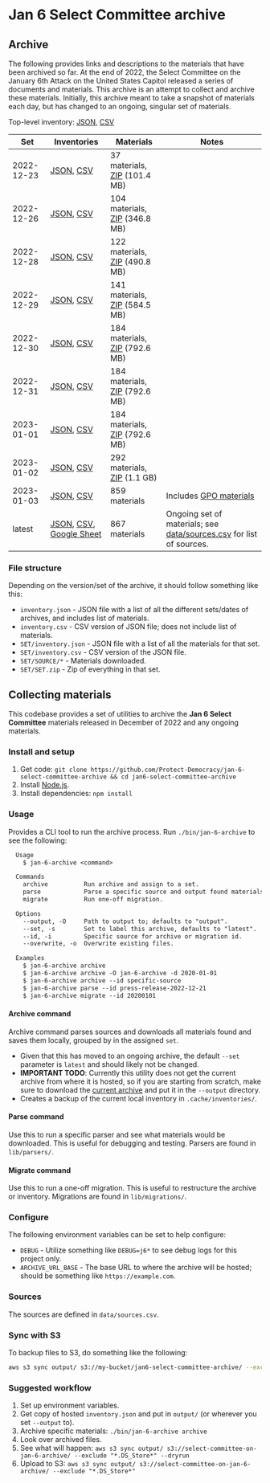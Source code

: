 # Jan 6 Select Committee archive

## Archive

The following provides links and descriptions to the materials that have been archived so far. At the end of 2022, the Select Committee on the January 6th Attack on the United States Capitol released a series of documents and materials. This archive is an attempt to collect and archive these materials. Initially, this archive meant to take a snapshot of materials each day, but has changed to an ongoing, singular set of materials.

Top-level inventory: [JSON](https://select-committee-on-jan-6-archive.s3.us-west-2.amazonaws.com/inventory.json), [CSV](https://select-committee-on-jan-6-archive.s3.us-west-2.amazonaws.com/inventory.csv)

| Set        | Inventories                                                                                                                                                                                                                                                                                                    | Materials                                                                                                                       | Notes                                                                                                                                                                                            |
| ---------- | -------------------------------------------------------------------------------------------------------------------------------------------------------------------------------------------------------------------------------------------------------------------------------------------------------------- | ------------------------------------------------------------------------------------------------------------------------------- | ------------------------------------------------------------------------------------------------------------------------------------------------------------------------------------------------ |
| 2022-12-23 | [JSON](https://select-committee-on-jan-6-archive.s3.us-west-2.amazonaws.com/2022-12-23/inventory.json), [CSV](https://select-committee-on-jan-6-archive.s3.us-west-2.amazonaws.com/2022-12-23/inventory.csv)                                                                                                   | 37 materials, [ZIP](https://select-committee-on-jan-6-archive.s3.us-west-2.amazonaws.com/2022-12-23/2022-12-23.zip) (101.4 MB)  |                                                                                                                                                                                                  |
| 2022-12-26 | [JSON](https://select-committee-on-jan-6-archive.s3.us-west-2.amazonaws.com/2022-12-26/inventory.json), [CSV](https://select-committee-on-jan-6-archive.s3.us-west-2.amazonaws.com/2022-12-26/inventory.csv)                                                                                                   | 104 materials, [ZIP](https://select-committee-on-jan-6-archive.s3.us-west-2.amazonaws.com/2022-12-26/2022-12-26.zip) (346.8 MB) |                                                                                                                                                                                                  |
| 2022-12-28 | [JSON](https://select-committee-on-jan-6-archive.s3.us-west-2.amazonaws.com/2022-12-28/inventory.json), [CSV](https://select-committee-on-jan-6-archive.s3.us-west-2.amazonaws.com/2022-12-28/inventory.csv)                                                                                                   | 122 materials, [ZIP](https://select-committee-on-jan-6-archive.s3.us-west-2.amazonaws.com/2022-12-28/2022-12-28.zip) (490.8 MB) |                                                                                                                                                                                                  |
| 2022-12-29 | [JSON](https://select-committee-on-jan-6-archive.s3.us-west-2.amazonaws.com/2022-12-29/inventory.json), [CSV](https://select-committee-on-jan-6-archive.s3.us-west-2.amazonaws.com/2022-12-29/inventory.csv)                                                                                                   | 141 materials, [ZIP](https://select-committee-on-jan-6-archive.s3.us-west-2.amazonaws.com/2022-12-29/2022-12-29.zip) (584.5 MB) |                                                                                                                                                                                                  |
| 2022-12-30 | [JSON](https://select-committee-on-jan-6-archive.s3.us-west-2.amazonaws.com/2022-12-30/inventory.json), [CSV](https://select-committee-on-jan-6-archive.s3.us-west-2.amazonaws.com/2022-12-30/inventory.csv)                                                                                                   | 184 materials, [ZIP](https://select-committee-on-jan-6-archive.s3.us-west-2.amazonaws.com/2022-12-30/2022-12-30.zip) (792.6 MB) |                                                                                                                                                                                                  |
| 2022-12-31 | [JSON](https://select-committee-on-jan-6-archive.s3.us-west-2.amazonaws.com/2022-12-31/inventory.json), [CSV](https://select-committee-on-jan-6-archive.s3.us-west-2.amazonaws.com/2022-12-31/inventory.csv)                                                                                                   | 184 materials, [ZIP](https://select-committee-on-jan-6-archive.s3.us-west-2.amazonaws.com/2022-12-31/2022-12-31.zip) (792.6 MB) |                                                                                                                                                                                                  |
| 2023-01-01 | [JSON](https://select-committee-on-jan-6-archive.s3.us-west-2.amazonaws.com/2023-01-01/inventory.json), [CSV](https://select-committee-on-jan-6-archive.s3.us-west-2.amazonaws.com/2023-01-01/inventory.csv)                                                                                                   | 184 materials, [ZIP](https://select-committee-on-jan-6-archive.s3.us-west-2.amazonaws.com/2023-01-01/2023-01-01.zip) (792.6 MB) |                                                                                                                                                                                                  |
| 2023-01-02 | [JSON](https://select-committee-on-jan-6-archive.s3.us-west-2.amazonaws.com/2023-01-02/inventory.json), [CSV](https://select-committee-on-jan-6-archive.s3.us-west-2.amazonaws.com/2023-01-02/inventory.csv)                                                                                                   | 292 materials, [ZIP](https://select-committee-on-jan-6-archive.s3.us-west-2.amazonaws.com/2023-01-02/2023-01-02.zip) (1.1 GB)   |                                                                                                                                                                                                  |
| 2023-01-03 | [JSON](https://select-committee-on-jan-6-archive.s3.us-west-2.amazonaws.com/2023-01-03/inventory.json), [CSV](https://select-committee-on-jan-6-archive.s3.us-west-2.amazonaws.com/2023-01-03/inventory.csv)                                                                                                   | 859 materials                                                                                                                   | Includes [GPO materials](https://www.govinfo.gov/collection/january-6th-committee-final-report?path=/GPO/January%206th%20Committee%20Final%20Report%20and%20Supporting%20Materials%20Collection) |
| latest     | [JSON](https://select-committee-on-jan-6-archive.s3.us-west-2.amazonaws.com/latest/inventory.json), [CSV](https://select-committee-on-jan-6-archive.s3.us-west-2.amazonaws.com/latest/inventory.csv), [Google Sheet](https://docs.google.com/spreadsheets/d/1Z5Gd-unYo_2JRJqJVSru2k7dd0PeGOUK01alMVP3biY/edit) | 867 materials                                                                                                                   | Ongoing set of materials; see [data/sources.csv](https://github.com/Protect-Democracy/jan-6-select-committee-archive/blob/main/data/sources.csv) for list of sources.                            |

### File structure

Depending on the version/set of the archive, it should follow something like this:

- `inventory.json` - JSON file with a list of all the different sets/dates of archives, and includes list of materials.
- `inventory.csv` - CSV version of JSON file; does not include list of materials.
- `SET/inventory.json` - JSON file with a list of all the materials for that set.
- `SET/inventory.csv` - CSV version of the JSON file.
- `SET/SOURCE/*` - Materials downloaded.
- `SET/SET.zip` - Zip of everything in that set.

## Collecting materials

This codebase provides a set of utilities to archive the **Jan 6 Select Committee** materials released in December of 2022 and any ongoing materials.

### Install and setup

1. Get code: `git clone https://github.com/Protect-Democracy/jan-6-select-committee-archive && cd jan6-select-committee-archive`
1. Install [Node.js](https://nodejs.org/en/download/).
1. Install dependencies: `npm install`

### Usage

Provides a CLI tool to run the archive process. Run `./bin/jan-6-archive` to see the following:

```txt
  Usage
    $ jan-6-archive <command>

  Commands
    archive          Run archive and assign to a set.
    parse            Parse a specific source and output found materials that would be preserved.
    migrate          Run one-off migration.

  Options
    --output, -O     Path to output to; defaults to "output".
    --set, -s        Set to label this archive, defaults to "latest".
    --id, -i         Specific source for archive or migration id.
    --overwrite, -o  Overwrite existing files.

  Examples
    $ jan-6-archive archive
    $ jan-6-archive archive -O jan-6-archive -d 2020-01-01
    $ jan-6-archive archive --id specific-source
    $ jan-6-archive parse --id press-release-2022-12-21
    $ jan-6-archive migrate --id 20200101
```

#### Archive command

Archive command parses sources and downloads all materials found and saves them locally, grouped by in the assigned `set`.

- Given that this has moved to an ongoing archive, the default `--set` parameter is `latest` and should likely not be changed.
- **IMPORTANT TODO**: Currently this utility does not get the current archive from where it is hosted, so if you are starting from scratch, make sure to download the [current archive](https://select-committee-on-jan-6-archive.s3.us-west-2.amazonaws.com/inventory.json) and put it in the `--output` directory.
- Creates a backup of the current local inventory in `.cache/inventories/`.

#### Parse command

Use this to run a specific parser and see what materials would be downloaded. This is useful for debugging and testing. Parsers are found in `lib/parsers/`.

#### Migrate command

Use this to run a one-off migration. This is useful to restructure the archive or inventory. Migrations are found in `lib/migrations/`.

### Configure

The following environment variables can be set to help configure:

- `DEBUG` - Utilize something like `DEBUG=j6*` to see debug logs for this project only.
- `ARCHIVE_URL_BASE` - The base URL to where the archive will be hosted; should be something like `https://example.com`.

### Sources

The sources are defined in `data/sources.csv`.

### Sync with S3

To backup files to S3, do something like the following:

```bash
aws s3 sync output/ s3://my-bucket/jan6-select-committee-archive/ --exclude "*.DS_Store*"
```

### Suggested workflow

1. Set up environment variables.
1. Get copy of hosted `inventory.json` and put in `output/` (or wherever you set `--output` to).
1. Archive specific materials: `./bin/jan-6-archive archive`
1. Look over archived files.
1. See what will happen: `aws s3 sync output/ s3://select-committee-on-jan-6-archive/ --exclude "*.DS_Store*" --dryrun`
1. Upload to S3: `aws s3 sync output/ s3://select-committee-on-jan-6-archive/ --exclude "*.DS_Store*"`
